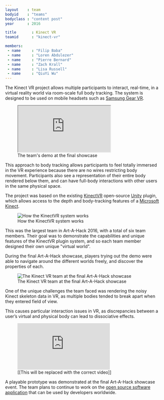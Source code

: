 ```yaml
---
layout    : team
bodyid    : "teams"
bodyclass : "content post"
year      : 2016

title       : Kinect VR
teamid      : "kinect-vr"

members:
 - name     : "Filip Baba"
 - name     : "Loren Abdulezer"
 - name     : "Pierre Bernard"
 - name     : "Zach Krall"
 - name     : "Lisa Russell"
 - name     : "QiuYi Wu"
---
```


The Kinect VR project allows multiple participants to interact, real-time, in a virtual reality world via room-scale full body tracking. The system is designed to be used on mobile headsets such as [Samsung Gear VR](http://www.samsung.com/us/explore/gear-vr/).

<figure class="video ratio-54 with-caption">
	<iframe src="https://www.youtube.com/embed/ct65nqCPYmA"></iframe>
	<figcaption>The team's demo at the final showcase</figcaption>
</figure>

This approach to body tracking allows participants to feel totally immersed in the VR experience because there are no wires restricting body movement. Participants also see a representation of their entire body rendered below them, and can have full-body interactions with other users in the same physical space.

The project was based on the existing [KinectVR](http://kinectvr.com/) open-source [Unity](https://unity3d.com/) plugin, which allows access to the depth and body-tracking features of a [Microsoft Kinect](https://developer.microsoft.com/en-us/windows/kinect).

<figure>
	<img src="/images/teams/2016/kinect-vr/explanation.png" alt="How the KinectVR system works" />
	<figcaption>How the KinectVR system works</figcaption>
</figure>

This was the largest team in Art-A-Hack 2016, with a total of six team members. Their goal was to demonstrate the capabilities and unique features of the KinectVR plugin system, and so each team member designed their own unique "virtual world".

During the final Art-A-Hack showcase, players trying out the demo were able to navigate around the different worlds freely, and discover the properties of each.

<figure>
	<img src="/images/teams/2016/kinect-vr/team.jpg" alt="The Kinect VR team at the final Art-A-Hack showcase" />
	<figcaption>The Kinect VR team at the final Art-A-Hack showcase</figcaption>
</figure>

One of the unique challenges the team faced was rendering the noisy Kinect skeleton data in VR, as multiple bodies tended to break apart when they entered field of view.

This causes particular interaction issues in VR, as discrepancies between a user’s virtual and physical body can lead to dissociative effects.

<figure class="video ratio-54 with-caption">
	<iframe src="https://www.youtube.com/embed/kPY_Z_8Vg9s" frameborder="0" allowfullscreen></iframe>
	<figcaption>[[This will be replaced with the correct video]]</figcaption>
</figure>

A playable prototype was demonstrated at the final Art-A-Hack showcase event. The team plans to continue to work on the [open source software application](http://kinectvr.com/) that can be used by developers worldwide.